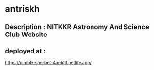 # antriskh
## Description : NITKKR Astronomy And Science Club Website
## deployed at : 
https://nimble-sherbet-4aeb13.netlify.app/
